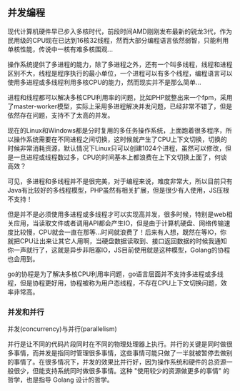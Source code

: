 ## 并发编程


现代计算机硬件早已步入多核时代，前段时间AMD刚刚发布最新的锐龙3代，作为民用级的CPU现在已达到16核32线程，然而大部分编程语言依然弱智，只能利用单核性能，传说中一核有难多核围观...

操作系统提供了多进程的能力，除了多进程之外，还有一个叫多线程，线程和进程区别不大，线程是程序执行的最小单位，一个进程可以有多个线程，编程语言可以使用多进程或多线程利用多核CPU的能力，然而现实并不是那么简单...

进程和线程都可以解决多核CPU利用率的问题，比如PHP就整出来一个fpm，采用了master-worker模型，实际上采用多进程解决并发问题，已经非常不错了，但是依然存在问题，支持不了太高的并发。

现在的Linux和Windows都是分时复用的多任务操作系统，上面跑着很多程序，所以操作系统需要在不同进程之间切换，这时候就产生了CPU上下文切换，切换的时候非常消耗资源，默认情况下Linux只可以创建1024个进程，虽然可以修改，但是一旦进程或线程数过多，CPU的时间基本上都浪费在上下文切换上面了，何谈高效？

可见，多进程和多线程并不是很完美，对于编程来说，难度非常大，所以目前只有Java有比较好的多线程模型，PHP虽然有相关扩展，但是很少有人使用，JS压根不支持！

但是并不是必须使用多进程或多线程才可以实现高并发，很多时候，特别是web相关应用，当读取文件或者调用API都会产生IO，但是由于计算机硬盘、网络传输速度比较慢，CPU就会一直在那等...时间就浪费了！后来有人想，既然在等IO，你就把CPU让出来让其它人用啊，当硬盘数据读取到、接口返回数据的时候我通知你一声就行了，这就是异步非阻塞IO，JS目前使用就是这种模型，Golang的协程也会用到。

go的协程是为了解决多核CPU利用率问题，go语言层面并不支持多进程或多线程，但是协程更好用，协程被称为用户态线程，不存在CPU上下文切换问题，效率非常高。


### 并发和并行

并发(concurrency)与并行(parallelism)

并行是让不同的代码片段同时在不同的物理处理器上执行。并行的关键是同时做很多事情，而并发是指同时管理很多事情，这些事情可能只做了一半就被暂停去做别的事情了。在很多情况下，并发的效果比并行好，因为操作系统和硬件的总资源一般很少，但能支持系统同时做很多事情。这种 "使用较少的资源做更多的事情" 的哲学，也是指导 Golang 设计的哲学。
